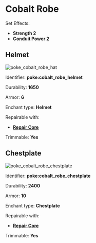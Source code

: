 # Cobalt Robe

Set Effects:
* **Strength 2**
* **Conduit Power 2**

## Helmet
![poke_cobalt_robe_hat](https://github.com/ItsMePok/PFE/assets/136857747/7d00ba24-2d23-468e-88a0-7ed8b8dd793b)

Identifier: **poke:cobalt_robe_helmet**

Durability: **1650**

Armor: **6**

Enchant type: **Helmet**

Repairable with:
* **[Repair Core](https://github.com/ItsMePok/PFE/wiki/Repair-Core)**

Trimmable: **Yes**

## Chestplate
![poke_cobalt_robe_chestplate](https://github.com/ItsMePok/PFE/assets/136857747/c23de341-9a07-458f-9ef3-9a1a4e46a40f)

Identifier: **poke:cobalt_robe_chestplate**

Durability: **2400**

Armor: **10**

Enchant type: **Chestplate**

Repairable with:
* **[Repair Core](https://github.com/ItsMePok/PFE/wiki/Repair-Core)**

Trimmable: **Yes**
